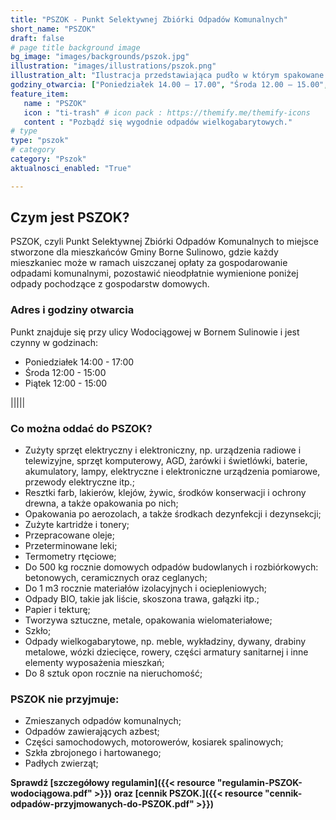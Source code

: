 ```yaml
---
title: "PSZOK - Punkt Selektywnej Zbiórki Odpadów Komunalnych"
short_name: "PSZOK"
draft: false
# page title background image
bg_image: "images/backgrounds/pszok.jpg"
illustration: "images/illustrations/pszok.png"
illustration_alt: "Ilustracja przedstawiająca pudło w którym spakowane są stara lampa, parę książek, koło od roweru i roślina doniczkowa"
godziny_otwarcia: ["Poniedziałek 14.00 – 17.00", "Środa 12.00 – 15.00", "Piątek 12.00 – 15.00"]
feature_item:
   name : "PSZOK"
   icon : "ti-trash" # icon pack : https://themify.me/themify-icons
   content : "Pozbądź się wygodnie odpadów wielkogabarytowych."
# type
type: "pszok"
# category
category: "Pszok"
aktualnosci_enabled: "True"

---
```

## Czym jest PSZOK?
PSZOK, czyli Punkt Selektywnej Zbiórki Odpadów Komunalnych to miejsce stworzone dla mieszkańców Gminy Borne Sulinowo, gdzie każdy mieszkaniec może w ramach uiszczanej opłaty za gospodarowanie odpadami komunalnymi, pozostawić nieodpłatnie wymienione poniżej odpady pochodzące z gospodarstw domowych.
### Adres i godziny otwarcia
Punkt znajduje się przy ulicy Wodociągowej w Bornem Sulinowie i jest czynny w godzinach:
* Poniedziałek 14:00 - 17:00
* Środa 12:00 - 15:00
* Piątek 12:00 - 15:00

|||||

### Co można oddać do PSZOK?


* Zużyty sprzęt elektryczny i elektroniczny, np. urządzenia radiowe i telewizyjne, sprzęt komputerowy, AGD, żarówki i świetlówki, baterie, akumulatory, lampy, elektryczne i elektroniczne urządzenia pomiarowe, przewody elektryczne itp.;
* Resztki farb, lakierów, klejów, żywic, środków konserwacji i ochrony drewna, a także opakowania po nich;
* Opakowania po aerozolach, a także środkach dezynfekcji  i dezynsekcji;
* Zużyte kartridże i tonery;
* Przepracowane oleje;
* Przeterminowane leki;
* Termometry rtęciowe;
* Do 500 kg rocznie domowych odpadów budowlanych i rozbiórkowych:  betonowych, ceramicznych oraz ceglanych;
* Do 1 m3 rocznie materiałów izolacyjnych i ociepleniowych;
* Odpady BIO, takie jak liście, skoszona trawa, gałązki itp.;
* Papier i tekturę;
* Tworzywa sztuczne, metale, opakowania wielomateriałowe;
* Szkło;
* Odpady wielkogabarytowe, np. meble, wykładziny, dywany, drabiny metalowe, wózki dziecięce, rowery, części armatury sanitarnej i inne elementy wyposażenia mieszkań;
* Do 8 sztuk opon rocznie na nieruchomość;



### PSZOK nie przyjmuje:


* Zmieszanych odpadów komunalnych;
* Odpadów zawierających azbest;
* Części samochodowych, motorowerów, kosiarek spalinowych;
* Szkła zbrojonego i hartowanego;
* Padłych zwierząt;


**Sprawdź [szczegółowy regulamin]({{< resource "regulamin-PSZOK-wodociągowa.pdf" >}})**
**oraz [cennik PSZOK.]({{< resource "cennik-odpadów-przyjmowanych-do-PSZOK.pdf" >}})**   
